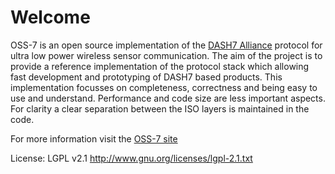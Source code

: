 # Welcome

OSS-7 is an open source implementation of the [DASH7 Alliance](http://www.dash7.org) protocol for ultra low power wireless sensor communication. The aim of the project is to provide a reference implementation of the protocol stack which allowing fast development and prototyping of DASH7 based products. This implementation focusses on completeness, correctness and being easy to use and understand. Performance and code size are less important aspects. For clarity a clear separation between the ISO layers is maintained in the code.

For more information visit the [OSS-7 site](http://oss-7.cosys.be)

License: LGPL v2.1 http://www.gnu.org/licenses/lgpl-2.1.txt

